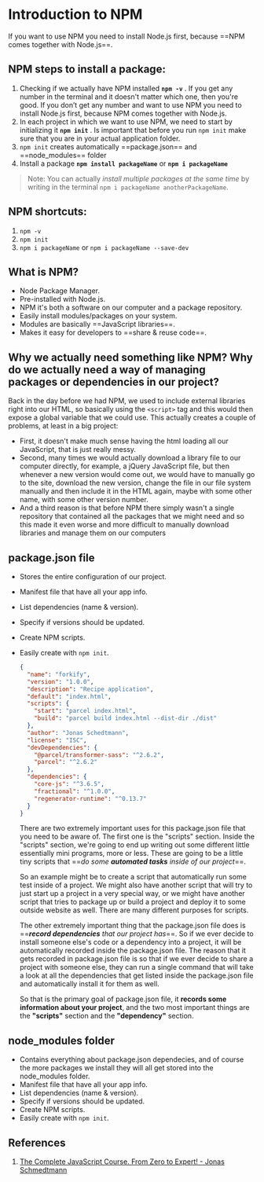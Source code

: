# Introduction to NPM

If you want to use NPM you need to install Node.js first, because ==NPM comes together with Node.js==.

## NPM steps to install a package:

1. Checking if we actually have NPM installed **`npm -v`** . If you get any number in the terminal and it doesn't matter which one, then you're good. If you don’t get any number and want to use NPM you need to install Node.js first, because NPM comes together with Node.js.
2. In each project in which we want to use NPM, we need to start by initializing it **`npm init`** . Is important that before you run `npm init` make sure that you are in your actual application folder.
3. `npm init` creates automatically ==package.json== and ==node_modules== folder
4. Install a package **`npm install packageName`** or **`npm i packageName`**

> Note: You can actually _install multiple packages at the same time_ by writing in the terminal `npm i packageName anotherPackageName`.

## NPM shortcuts:

1. `npm -v`
2. `npm init`
3. `npm i packageName` or `npm i packageName --save-dev`

## What is NPM?

- Node Package Manager.
- Pre-installed with Node.js.
- NPM it's both a software on our computer and a package repository.
- Easily install modules/packages on your system.
- Modules are basically ==JavaScript libraries==.
- Makes it easy for developers to ==share & reuse code==.

## Why we actually need something like NPM? Why do we actually need a way of managing packages or dependencies in our project?

Back in the day before we had NPM, we used to include external libraries right into our HTML, so basically using the ```<script>``` tag and this would then expose a global variable that we could use. This actually creates a couple of problems, at least in a big project:

- First, it doesn't make much sense having the html loading all our JavaScript, that is just really messy.
- Second, many times we would actually download a library file to our computer directly, for example, a jQuery JavaScript file, but then whenever a new version would come out, we would have to manually go to the site, download the new version, change the file in our file system manually and then include it in the HTML again, maybe with some other name, with some other version number.
- And a third reason is that before NPM there simply wasn't a single repository that contained all the packages that we might need and so this made it even worse and more difficult to manually download libraries and manage them on our computers

## package.json file

- Stores the entire configuration of our project.

- Manifest file that have all your app info.

- List dependencies (name & version).

- Specify if versions should be updated.

- Create NPM scripts.

- Easily create with ```npm init```.

  ```json
  {
    "name": "forkify",
    "version": "1.0.0",
    "description": "Recipe application",
    "default": "index.html",
    "scripts": {
      "start": "parcel index.html",
      "build": "parcel build index.html --dist-dir ./dist"
    },
    "author": "Jonas Schedtmann",
    "license": "ISC",
    "devDependencies": {
      "@parcel/transformer-sass": "^2.6.2",
      "parcel": "^2.6.2"
    },
    "dependencies": {
      "core-js": "^3.6.5",
      "fractional": "^1.0.0",
      "regenerator-runtime": "^0.13.7"
    }
  }
  ```
  
  There are two extremely important uses for this package.json file that you need to be aware of. The first one is the "scripts" section. Inside the "scripts" section, we're going to end up writing out some different little essentially mini programs, more or less. These are going to be a little tiny scripts that ==_do some **automated tasks** inside of our project_==. 
  
  So an example might be to create a script that automatically run some test inside of a project. We might also have another script that will try to just start up a project in a very special way, or we might have another script that tries to package up or build a project and deploy it to some outside website as well. There are many different purposes for scripts.
  
  The other extremely important thing that the package.json file does is ==_**record dependencies** that our project has_==. So if we ever decide to install someone else's code or a dependency into a project, it will be automatically recorded inside the package.json file.  The reason that it gets recorded in package.json file is so that if we ever decide to share a project with someone else, they can run a single command that will take a look at all the dependencies that get listed inside the package.json file and automatically install it for them as well.
  
  So that is the primary goal of package.json file, it **records some information about your project**, and the two most important things are the **"scripts"** section and the **"dependency"** section.

## node_modules folder

- Contains everything about package.json dependecies, and of course the more packages we install they will all get stored into the node_modules folder.
- Manifest file that have all your app info.
- List dependencies (name & version).
- Specify if versions should be updated.
- Create NPM scripts.
- Easily create with ```npm init```.

## References

1. [The Complete JavaScript Course. From Zero to Expert! - Jonas Schmedtmann](https://www.udemy.com/course/the-complete-javascript-course/?utm_source=adwords&utm_medium=udemyads&utm_campaign=JavaScript_v.PROF_la.EN_cc.ROWMTA-B_ti.6368&utm_content=deal4584&utm_term=_._ag_130756014153_._ad_558386196906_._kw__._de_c_._dm__._pl__._ti_dsa-774930039569_._li_1011789_._pd__._&matchtype=&gclid=CjwKCAjwiuuRBhBvEiwAFXKaNCuaAhZ8UB5kIldtb76eeAyfM0SUKeceBq3FKF24pNxDVe-_g0-DPxoCnWwQAvD_BwE)
